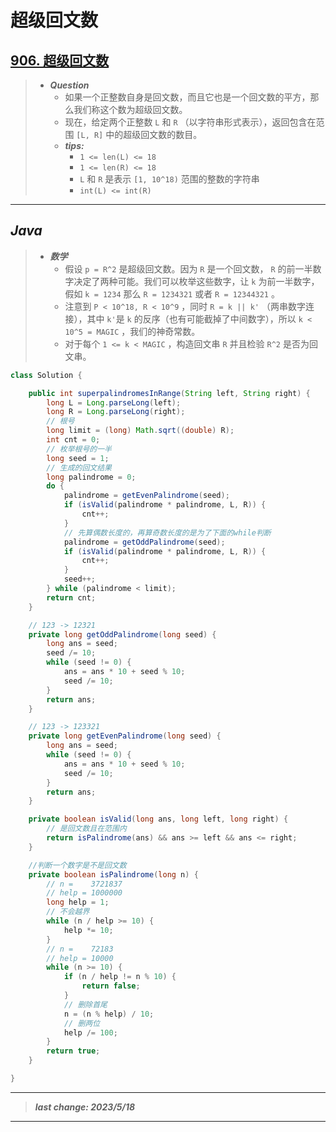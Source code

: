 # 超级回文数

## [906. 超级回文数](https://leetcode.cn/problems/super-palindromes/)

> - ***Question***
>   - 如果一个正整数自身是回文数，而且它也是一个回文数的平方，那么我们称这个数为超级回文数。
>   - 现在，给定两个正整数 `L` 和 `R` （以字符串形式表示），返回包含在范围 `[L, R]` 中的超级回文数的数目。
>   - ***tips:***
>     - `1 <= len(L) <= 18`
>     - `1 <= len(R) <= 18`
>     - `L` 和 `R` 是表示 `[1, 10^18)` 范围的整数的字符串
>     - `int(L) <= int(R)`

---

## *Java*

> - ***数学***
>   - 假设 `p = R^2` 是超级回文数。因为 `R` 是一个回文数， `R` 的前一半数字决定了两种可能。我们可以枚举这些数字，让 `k` 为前一半数字，假如 `k = 1234` 那么 `R = 1234321` 或者 `R = 12344321` 。
>   - 注意到 `P < 10^18, R < 10^9` ，同时 `R = k || k'` （两串数字连接），其中 `k'`是 `k` 的反序（也有可能截掉了中间数字），所以 `k < 10^5 = MAGIC` ，我们的神奇常数。
>   - 对于每个 `1 <= k < MAGIC` ，构造回文串 `R` 并且检验 `R^2` 是否为回文串。

```java
class Solution {

    public int superpalindromesInRange(String left, String right) {
        long L = Long.parseLong(left);
        long R = Long.parseLong(right);
        // 根号
        long limit = (long) Math.sqrt((double) R);
        int cnt = 0;
        // 枚举根号的一半
        long seed = 1;
        // 生成的回文结果
        long palindrome = 0;
        do {
            palindrome = getEvenPalindrome(seed);
            if (isValid(palindrome * palindrome, L, R)) {
                cnt++;
            }
            // 先算偶数长度的，再算奇数长度的是为了下面的while判断
            palindrome = getOddPalindrome(seed);
            if (isValid(palindrome * palindrome, L, R)) {
                cnt++;
            }
            seed++;
        } while (palindrome < limit);
        return cnt;
    }

    // 123 -> 12321
    private long getOddPalindrome(long seed) {
        long ans = seed;
        seed /= 10;
        while (seed != 0) {
            ans = ans * 10 + seed % 10;
            seed /= 10;
        }
        return ans;
    }

    // 123 -> 123321
    private long getEvenPalindrome(long seed) {
        long ans = seed;
        while (seed != 0) {
            ans = ans * 10 + seed % 10;
            seed /= 10;
        }
        return ans;
    }

    private boolean isValid(long ans, long left, long right) {
        // 是回文数且在范围内
        return isPalindrome(ans) && ans >= left && ans <= right;
    }

    //判断一个数字是不是回文数
    private boolean isPalindrome(long n) {
        // n =    3721837
        // help = 1000000
        long help = 1;
        // 不会越界
        while (n / help >= 10) {
            help *= 10;
        }
        // n =    72183
        // help = 10000
        while (n >= 10) {
            if (n / help != n % 10) {
                return false;
            }
            // 删除首尾
            n = (n % help) / 10;
            // 删两位
            help /= 100;
        }
        return true;
    }

}
```

---

> ***last change: 2023/5/18***

---
